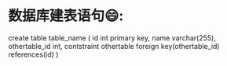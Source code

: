 # 数据库建表语句:smile::
create table table_name
(
  id int primary key,
  name varchar(255),
  othertable_id int,
  contstraint othertable foreign key(othertable_id) references(id)
)
